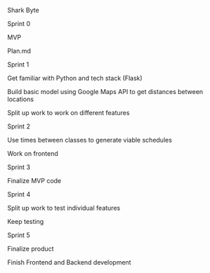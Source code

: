 Shark Byte

Sprint 0

MVP

Plan.md

Sprint 1

Get familiar with Python and tech stack (Flask)

Build basic model using Google Maps API to get distances between locations

Split up work to work on different features

Sprint 2

Use times between classes to generate viable schedules

Work on frontend

Sprint 3

Finalize MVP code

Sprint 4

Split up work to test individual features

Keep testing

Sprint 5

Finalize product

Finish Frontend and Backend development

